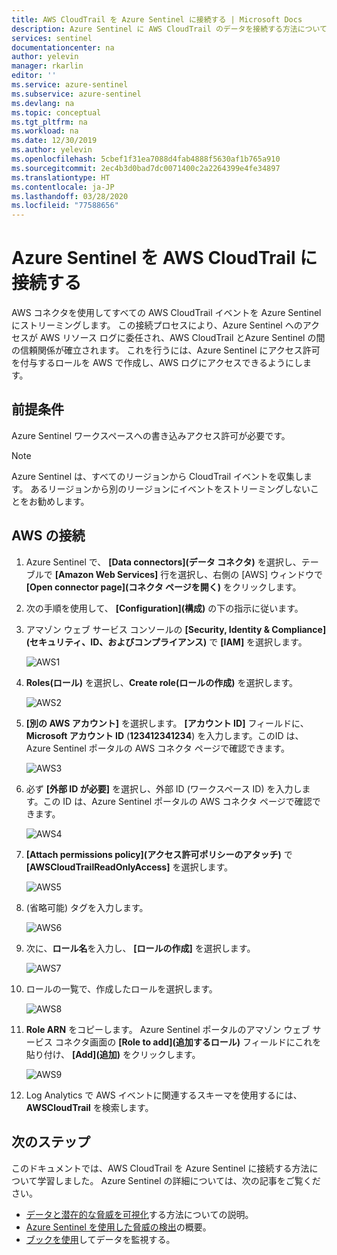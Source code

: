 ```yaml
---
title: AWS CloudTrail を Azure Sentinel に接続する | Microsoft Docs
description: Azure Sentinel に AWS CloudTrail のデータを接続する方法について説明します。
services: sentinel
documentationcenter: na
author: yelevin
manager: rkarlin
editor: ''
ms.service: azure-sentinel
ms.subservice: azure-sentinel
ms.devlang: na
ms.topic: conceptual
ms.tgt_pltfrm: na
ms.workload: na
ms.date: 12/30/2019
ms.author: yelevin
ms.openlocfilehash: 5cbef1f31ea7088d4fab4888f5630af1b765a910
ms.sourcegitcommit: 2ec4b3d0bad7dc0071400c2a2264399e4fe34897
ms.translationtype: HT
ms.contentlocale: ja-JP
ms.lasthandoff: 03/28/2020
ms.locfileid: "77588656"
---
```

# <a name="connect-azure-sentinel-to-aws-cloudtrail"></a>Azure Sentinel を AWS CloudTrail に接続する

AWS コネクタを使用してすべての AWS CloudTrail イベントを Azure Sentinel にストリーミングします。 この接続プロセスにより、Azure Sentinel へのアクセスが AWS リソース ログに委任され、AWS CloudTrail とAzure Sentinel の間の信頼関係が確立されます。 これを行うには、Azure Sentinel にアクセス許可を付与するロールを AWS で作成し、AWS ログにアクセスできるようにします。

## <a name="prerequisites"></a>前提条件

Azure Sentinel ワークスペースへの書き込みアクセス許可が必要です。

> [!NOTE]
> Azure Sentinel は、すべてのリージョンから CloudTrail イベントを収集します。 あるリージョンから別のリージョンにイベントをストリーミングしないことをお勧めします。

## <a name="connect-aws"></a>AWS の接続 


1. Azure Sentinel で、 **[Data connectors]\(データ コネクタ\)** を選択し、テーブルで **[Amazon Web Services]** 行を選択し、右側の [AWS] ウィンドウで **[Open connector page]\(コネクタ ページを開く\)** をクリックします。

1. 次の手順を使用して、 **[Configuration]\(構成\)** の下の指示に従います。
 
1.  アマゾン ウェブ サービス コンソールの **[Security, Identity & Compliance]\(セキュリティ、ID、およびコンプライアンス\)** で **[IAM]** を選択します。

    ![AWS1](./media/connect-aws/aws-1.png)

1.  **Roles\(ロール\)** を選択し、**Create role\(ロールの作成\)** を選択します。

    ![AWS2](./media/connect-aws/aws-2.png)

1.  **[別の AWS アカウント]** を選択します。 **[アカウント ID]** フィールドに、**Microsoft アカウント ID** (**123412341234**) を入力します。このID は、Azure Sentinel ポータルの AWS コネクタ ページで確認できます。

    ![AWS3](./media/connect-aws/aws-3.png)

1.  必ず **[外部 ID が必要]** を選択し、外部 ID (ワークスペース ID) を入力します。この ID は、Azure Sentinel ポータルの AWS コネクタ ページで確認できます。

    ![AWS4](./media/connect-aws/aws-4.png)

1.  **[Attach permissions policy]\(アクセス許可ポリシーのアタッチ\)** で **[AWSCloudTrailReadOnlyAccess]** を選択します。

    ![AWS5](./media/connect-aws/aws-5.png)

1.  (省略可能) タグを入力します。

    ![AWS6](./media/connect-aws/aws-6.png)

1.  次に、**ロール名**を入力し、 **[ロールの作成]** を選択します。

    ![AWS7](./media/connect-aws/aws-7.png)

1.  ロールの一覧で、作成したロールを選択します。

    ![AWS8](./media/connect-aws/aws-8.png)

1.  **Role ARN** をコピーします。 Azure Sentinel ポータルのアマゾン ウェブ サービス コネクタ画面の **[Role to add]\(追加するロール\)** フィールドにこれを貼り付け、 **[Add]\(追加\)** をクリックします。

    ![AWS9](./media/connect-aws/aws-9.png)

1. Log Analytics で AWS イベントに関連するスキーマを使用するには、**AWSCloudTrail** を検索します。



## <a name="next-steps"></a>次のステップ
このドキュメントでは、AWS CloudTrail を Azure Sentinel に接続する方法について学習しました。 Azure Sentinel の詳細については、次の記事をご覧ください。
- [データと潜在的な脅威を可視化](quickstart-get-visibility.md)する方法についての説明。
- [Azure Sentinel を使用した脅威の検出](tutorial-detect-threats-built-in.md)の概要。
- [ブックを使用](tutorial-monitor-your-data.md)してデータを監視する。


